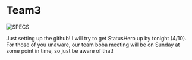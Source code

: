 # Team3

![SPECS](https://github.com/ucsd-cse112/team3/blob/master/logo.png)

Just setting up the github! I will try to get StatusHero up by tonight (4/10). For those of you unaware, our team boba meeting will be on Sunday at some point in time, so just be aware of that!
